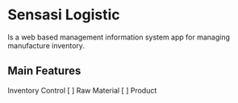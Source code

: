 # Sensasi Logistic

Is a web based management information system app for managing manufacture inventory.

## Main Features

Inventory Control
[ ] Raw Material
[ ] Product